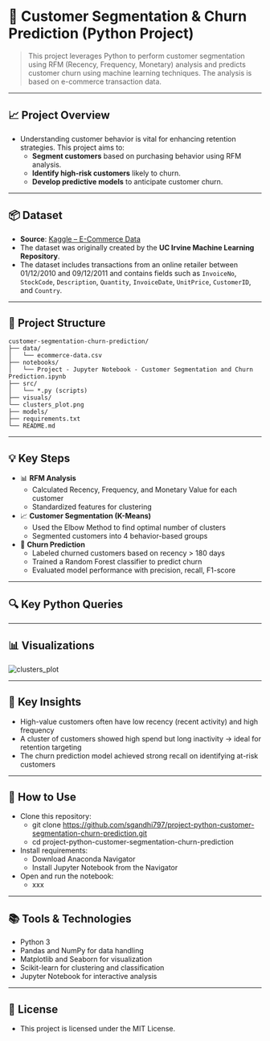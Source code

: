 # 👥 Customer Segmentation & Churn Prediction (Python Project)

> This project leverages Python to perform customer segmentation using RFM (Recency, Frequency, Monetary) analysis and predicts customer churn using machine learning techniques. The analysis is based on e-commerce transaction data.

---

## 📈 Project Overview

- Understanding customer behavior is vital for enhancing retention strategies. This project aims to:
  - **Segment customers** based on purchasing behavior using RFM analysis.
  - **Identify high-risk customers** likely to churn.
  - **Develop predictive models** to anticipate customer churn.

---

## 📦 Dataset

- **Source**: [Kaggle – E-Commerce Data](https://www.kaggle.com/datasets/carrie1/ecommerce-data)
- The dataset was originally created by the **UC Irvine Machine Learning Repository**.
- The dataset includes transactions from an online retailer between 01/12/2010 and 09/12/2011 and contains fields such as `InvoiceNo`, `StockCode`, `Description`, `Quantity`, `InvoiceDate`, `UnitPrice`, `CustomerID`, and `Country`.

---

## 📂 Project Structure

```text
customer-segmentation-churn-prediction/
├── data/
│   └── ecommerce-data.csv
├── notebooks/
│   └── Project - Jupyter Notebook - Customer Segmentation and Churn Prediction.ipynb
├── src/
│   └── *.py (scripts)
├── visuals/
└── clusters_plot.png
├── models/
├── requirements.txt
└── README.md
```

---

## 💡 Key Steps

- 📊 **RFM Analysis**
  - Calculated Recency, Frequency, and Monetary Value for each customer
  - Standardized features for clustering
- 📈 **Customer Segmentation (K-Means)**
  - Used the Elbow Method to find optimal number of clusters
  - Segmented customers into 4 behavior-based groups
- 🔮 **Churn Prediction**
  - Labeled churned customers based on recency > 180 days
  - Trained a Random Forest classifier to predict churn
  - Evaluated model performance with precision, recall, F1-score

---

## 🔍 Key Python Queries



---

## 📊 Visualizations

![clusters_plot](https://github.com/user-attachments/assets/9814109c-75a4-48a6-9253-b690bbefc9a8)

---

## 📌 Key Insights

- High-value customers often have low recency (recent activity) and high frequency
- A cluster of customers showed high spend but long inactivity → ideal for retention targeting
- The churn prediction model achieved strong recall on identifying at-risk customers

---

## 🚀 How to Use

- Clone this repository:
  - git clone https://github.com/sgandhi797/project-python-customer-segmentation-churn-prediction.git
  - cd project-python-customer-segmentation-churn-prediction
- Install requirements:
  - Download Anaconda Navigator
  - Install Jupyter Notebook from the Navigator
- Open and run the notebook:
  - xxx  

---

## 📚 Tools & Technologies

- Python 3
- Pandas and NumPy for data handling
- Matplotlib and Seaborn for visualization
- Scikit-learn for clustering and classification
- Jupyter Notebook for interactive analysis

---

## 📄 License

- This project is licensed under the MIT License.
